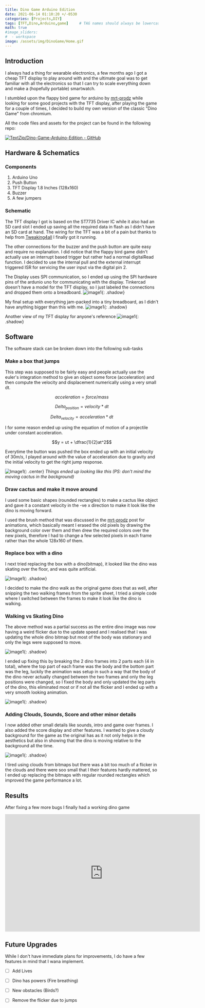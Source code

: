 ```yaml
---
title: Dino Game Arduino Edition
date: 2021-06-14 01:10:20 +/-0530
categories: [Projects,DIY]
tags: [TFT,Dino,Arduino,game]     # TAG names should always be lowercase
math: true
#image_sliders:
#  - workspace
image: /assets/img/DinoGame/Home.gif
---
```

 
## Introduction
I always had a thing for wearable electronics, a few months ago I got a cheap TFT display to play around with and the ultimate goal was to get familiar with all the electronics so that I can try to scale everything down and make a (hopefully portable) smartwatch.
 
I stumbled upon the flappy bird game for arduino by [mrt-prodz](https://www.mrt-prodz.com/blog/view/2015/03/flappy-bird-clone-on-the-atmega328-arduino-uno) while looking for some good projects with the TFT display, after playing the game for a couple of times, I decided to build my own version of the classic "Dino Game" from chromium.
 
All the code files and assets for the project can be found in the following repo:
 
[![TextZip/Dino-Game-Arduino-Edition - GitHub](https://gh-card.dev/repos/TextZip/Dino-Game-Arduino-Edition.svg)](https://github.com/TextZip/Dino-Game-Arduino-Edition)
 
## Hardware & Schematics
### Components
1. Arduino Uno
2. Push Button
3. TFT Display 1.8 Inches (128x160)
4. Buzzer
5. A few jumpers
 
### Schematic
The TFT display I got is based on the ST7735 Driver IC while it also had an SD card slot I ended up saving all the required data in flash as I didn't have an SD card at hand. The wiring for the TFT was a bit of a pain but thanks to help from [Tweaking4all](https://www.tweaking4all.com/hardware/arduino/sainsmart-arduino-color-display/) I finally got it running.
 
The other connections for the buzzer and the push button are quite easy and require no explanation.
I did notice that the flappy bird game didn't actually use an interrupt based trigger but rather had a normal digitalRead function. I decided to use the internal pull and the external interrupt triggered ISR for servicing the user input via the digital pin 2.
 
The Display uses SPI communication, so I ended up using the SPI hardware pins of the ardunio uno for communicating with the display. Tinkercad doesn't have a model for the TFT display, so I just labeled the connections and dropped them onto a breadboard.
![image1](/assets/img/DinoGame/schematic_tinkercad.png){: .shadow}
 
My final setup with everything jam-packed into a tiny breadboard, as I didn't have anything bigger than this with me.
![image1](/assets/img/DinoGame/schematic_real.png){: .shadow}
 
 
Another view of my TFT display for anyone's reference
![image1](/assets/img/DinoGame/TFTDisplay_side.png){: .shadow}
 
 
## Software
The software stack can be broken down into the following sub-tasks
### Make a box that jumps
This step was supposed to be fairly easy and people actually use the euler's integration method to give an object some force (acceleration) and then compute the velocity and displacement numerically using a very small dt.
 
$$acceleration = force / mass$$
 
$$Delta_{position} = velocity * dt$$
 
$$Delta_{velocity} = acceleration * dt$$
 
 
I for some reason ended up using the equation of motion of a projectile under constant acceleration.
 
$$y = ut + \dfrac{1}{2}at^2$$
 
Everytime the button was pushed the box ended up with an initial velocity of $30 m/s$, I played around with the value of acceleration due to gravity and the initial velocity to get the right jump response.
 
![Image1](/assets/img/DinoGame/jumping_box.gif){: .center}
*Things ended up looking like this (PS: don't mind the moving cactus in the background)*
### Draw cactus and make it move around
I used some basic shapes (rounded rectangles) to make a cactus like object and gave it a constant velocity in the -ve x direction to make it look like the dino is moving forward.
 
I used the brush method that was discussed in the [mrt-prodz](https://www.mrt-prodz.com/blog/view/2015/03/flappy-bird-clone-on-the-atmega328-arduino-uno) post for animations, which basically meant I erased the old pixels by drawing the background color over them and then drew the required colors over the new pixels, therefore I had to change a few selected pixels in each frame rather than the whole 128x160 of them.
 
### Replace box with a dino
I next tried replacing the box with a dino(bitmap), it looked like the dino was skating over the floor, and was quite artificial.
 
![Image1](/assets/img/DinoGame/dinoSkating.gif){: .shadow}
 
I decided to make the dino walk as the original game does that as well, after snipping the two walking frames from the sprite sheet, I tried a simple code where I switched between the frames to make it look like the dino is walking.
 
### Walking vs Skating Dino
The above method was a partial success as the entire dino image was now having a weird flicker due to the update speed and I realised that I was updating the whole dino bitmap but most of the body was stationary and only the legs were supposed to move.
 
 
![image1](/assets/img/DinoGame/dinoFlicker.gif){: .shadow}
 
 
I ended up fixing this by breaking the 2 dino frames into 2 parts each (4 in total), where the top part of each frame was the body and the bottom part was the leg, luckily the animation was setup in such a way that the body of the dino never actually changed between the two frames and only the leg positions were changed, so I fixed the body and only updated the leg parts of the dino, this eliminated most or if not all the flicker and I ended up with a very smooth looking animation.
 
![image1](/assets/img/DinoGame/dinoWalking.gif){: .shadow}
 
 
### Adding Clouds, Sounds, Score and other minor details
I now added other small details like sounds, intro and game over frames. I also added the score display and other features. I wanted to give a cloudy background for the game as the original has as it not only helps in the aesthetics but also in showing that the dino is moving relative to the background all the time.
 
![image1](/assets/img/DinoGame/Home.gif){: .shadow}
 
I tired using clouds from bitmaps but there was a bit too much of a flicker in the clouds and there were soo small that I their features hardly mattered, so I ended up replacing the bitmaps with regular rounded rectangles which improved the game performance a lot.
 
## Results
After fixing a few more bugs I finally had a working dino game
 
<iframe width="640" height="385" src="https://www.youtube.com/embed/1rK0tkbr8Z8" frameborder="0" allowfullscreen></iframe>
 
 
## Future Upgrades
While I don't have immediate plans for improvements, I do have a few features in mind that I wana implement.
- [ ] Add Lives
- [ ] Dino has powers (Fire breathing)
- [ ] New obstacles (Birds?)
- [ ] Remove the flicker due to jumps
 

